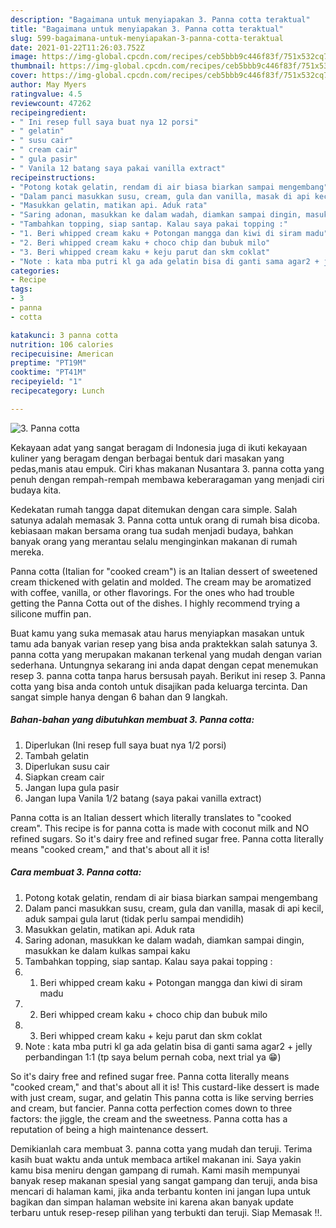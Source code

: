 ```yaml
---
description: "Bagaimana untuk menyiapakan 3. Panna cotta teraktual"
title: "Bagaimana untuk menyiapakan 3. Panna cotta teraktual"
slug: 599-bagaimana-untuk-menyiapakan-3-panna-cotta-teraktual
date: 2021-01-22T11:26:03.752Z
image: https://img-global.cpcdn.com/recipes/ceb5bbb9c446f83f/751x532cq70/3-panna-cotta-foto-resep-utama.jpg
thumbnail: https://img-global.cpcdn.com/recipes/ceb5bbb9c446f83f/751x532cq70/3-panna-cotta-foto-resep-utama.jpg
cover: https://img-global.cpcdn.com/recipes/ceb5bbb9c446f83f/751x532cq70/3-panna-cotta-foto-resep-utama.jpg
author: May Myers
ratingvalue: 4.5
reviewcount: 47262
recipeingredient:
- " Ini resep full saya buat nya 12 porsi"
- " gelatin"
- " susu cair"
- " cream cair"
- " gula pasir"
- " Vanila 12 batang saya pakai vanilla extract"
recipeinstructions:
- "Potong kotak gelatin, rendam di air biasa biarkan sampai mengembang"
- "Dalam panci masukkan susu, cream, gula dan vanilla, masak di api kecil, aduk sampai gula larut (tidak perlu sampai mendidih)"
- "Masukkan gelatin, matikan api. Aduk rata"
- "Saring adonan, masukkan ke dalam wadah, diamkan sampai dingin, masukkan ke dalam kulkas sampai kaku"
- "Tambahkan topping, siap santap. Kalau saya pakai topping :"
- "1. Beri whipped cream kaku + Potongan mangga dan kiwi di siram madu"
- "2. Beri whipped cream kaku + choco chip dan bubuk milo"
- "3. Beri whipped cream kaku + keju parut dan skm coklat"
- "Note : kata mba putri kl ga ada gelatin bisa di ganti sama agar2 + jelly perbandingan 1:1 (tp saya belum pernah coba, next trial ya 😁)"
categories:
- Recipe
tags:
- 3
- panna
- cotta

katakunci: 3 panna cotta 
nutrition: 106 calories
recipecuisine: American
preptime: "PT19M"
cooktime: "PT41M"
recipeyield: "1"
recipecategory: Lunch

---
```



![3. Panna cotta](https://img-global.cpcdn.com/recipes/ceb5bbb9c446f83f/751x532cq70/3-panna-cotta-foto-resep-utama.jpg)

Kekayaan adat yang sangat beragam di Indonesia juga di ikuti kekayaan kuliner yang beragam dengan berbagai bentuk dari masakan yang pedas,manis atau empuk. Ciri khas makanan Nusantara 3. panna cotta yang penuh dengan rempah-rempah membawa keberaragaman yang menjadi ciri budaya kita.


Kedekatan rumah tangga dapat ditemukan dengan cara simple. Salah satunya adalah memasak 3. Panna cotta untuk orang di rumah bisa dicoba. kebiasaan makan bersama orang tua sudah menjadi budaya, bahkan banyak orang yang merantau selalu menginginkan makanan di rumah mereka.

Panna cotta (Italian for &#34;cooked cream&#34;) is an Italian dessert of sweetened cream thickened with gelatin and molded. The cream may be aromatized with coffee, vanilla, or other flavorings. For the ones who had trouble getting the Panna Cotta out of the dishes. I highly recommend trying a silicone muffin pan.

Buat kamu yang suka memasak atau harus menyiapkan masakan untuk tamu ada banyak varian resep yang bisa anda praktekkan salah satunya 3. panna cotta yang merupakan makanan terkenal yang mudah dengan varian sederhana. Untungnya sekarang ini anda dapat dengan cepat menemukan resep 3. panna cotta tanpa harus bersusah payah.
Berikut ini resep 3. Panna cotta yang bisa anda contoh untuk disajikan pada keluarga tercinta. Dan sangat simple hanya dengan 6 bahan dan 9 langkah.


<!--inarticleads1-->

##### Bahan-bahan yang dibutuhkan membuat 3. Panna cotta:

1. Diperlukan  (Ini resep full saya buat nya 1/2 porsi)
1. Tambah  gelatin
1. Diperlukan  susu cair
1. Siapkan  cream cair
1. Jangan lupa  gula pasir
1. Jangan lupa  Vanila 1/2 batang (saya pakai vanilla extract)


Panna cotta is an Italian dessert which literally translates to &#34;cooked cream&#34;. This recipe is for panna cotta is made with coconut milk and NO refined sugars. So it&#39;s dairy free and refined sugar free. Panna cotta literally means &#34;cooked cream,&#34; and that&#39;s about all it is! 

<!--inarticleads2-->

##### Cara membuat  3. Panna cotta:

1. Potong kotak gelatin, rendam di air biasa biarkan sampai mengembang
1. Dalam panci masukkan susu, cream, gula dan vanilla, masak di api kecil, aduk sampai gula larut (tidak perlu sampai mendidih)
1. Masukkan gelatin, matikan api. Aduk rata
1. Saring adonan, masukkan ke dalam wadah, diamkan sampai dingin, masukkan ke dalam kulkas sampai kaku
1. Tambahkan topping, siap santap. Kalau saya pakai topping :
1. 1. Beri whipped cream kaku + Potongan mangga dan kiwi di siram madu
1. 2. Beri whipped cream kaku + choco chip dan bubuk milo
1. 3. Beri whipped cream kaku + keju parut dan skm coklat
1. Note : kata mba putri kl ga ada gelatin bisa di ganti sama agar2 + jelly perbandingan 1:1 (tp saya belum pernah coba, next trial ya 😁)


So it&#39;s dairy free and refined sugar free. Panna cotta literally means &#34;cooked cream,&#34; and that&#39;s about all it is! This custard-like dessert is made with just cream, sugar, and gelatin This panna cotta is like serving berries and cream, but fancier. Panna cotta perfection comes down to three factors: the jiggle, the cream and the sweetness. Panna cotta has a reputation of being a high maintenance dessert. 

Demikianlah cara membuat 3. panna cotta yang mudah dan teruji. Terima kasih buat waktu anda untuk membaca artikel makanan ini. Saya yakin kamu bisa meniru dengan gampang di rumah. Kami masih mempunyai banyak resep makanan spesial yang sangat gampang dan teruji, anda bisa mencari di halaman kami, jika anda terbantu konten ini jangan lupa untuk bagikan dan simpan halaman website ini karena akan banyak update terbaru untuk resep-resep pilihan yang terbukti dan teruji. Siap Memasak !!. 
